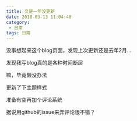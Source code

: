 ```yaml
---
title: 又是一年没更新
date: 2018-03-13 11:04:46
category:
 - 日常
tags: 日常
---
```


没事想起来这个blog页面，发现上次更新还是去年2月...

发现我写blog真的是各种时间断层

嘛，毕竟懒没办法

更新了下主题样式

准备有空再加个评论系统

据说用github的issue来弄评论很不错？